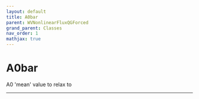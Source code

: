 ```yaml
---
layout: default
title: A0bar
parent: WVNonlinearFluxQGForced
grand_parent: Classes
nav_order: 1
mathjax: true
---
```


#  A0bar

A0 'mean' value to relax to


---

